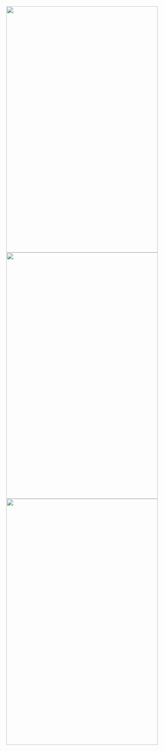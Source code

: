 <img src ="https://user-images.githubusercontent.com/54837910/71662175-243a7d00-2d83-11ea-9533-35d41e78e147.jpeg" width=400px height=650px>
<img src ="https://user-images.githubusercontent.com/54837910/71662176-243a7d00-2d83-11ea-9ece-7f637344f932.jpeg" width=400px height=650px>
<img src ="https://user-images.githubusercontent.com/54837910/71662177-243a7d00-2d83-11ea-922e-00362acd64a1.jpeg" width=400px height=650px>
